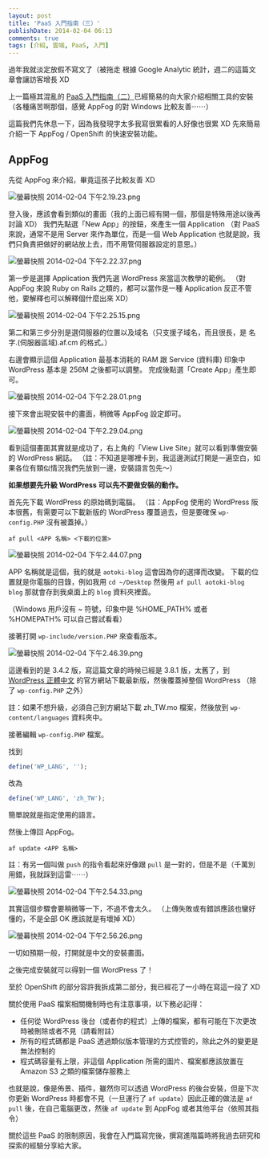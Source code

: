 ```yaml
---
layout: post
title: 'PaaS 入門指南（三）'
publishDate: 2014-02-04 06:13
comments: true
tags: [介紹, 雲端, PaaS, 入門]
---
```

過年我就淡定放假不寫文了（被拖走
根據 Google Analytic 統計，週二的這篇文章會讓訪客增長 XD

上一篇極其混亂的 [PaaS 入門指南（二）](https://blog.frost.tw/posts/2014/01/21/getting-started-paas-2)已經簡易的向大家介紹相關工具的安裝（各種痛苦啊那個，感覺 AppFog 的對 Windows 比較友善⋯⋯）

這篇我們先休息一下，因為我發現字太多我寫很累看的人好像也很累 XD
先來簡易介紹一下 AppFog / OpenShift 的快速安裝功能。

<!--more-->

## AppFog

先從 AppFog 來介紹，畢竟這孩子比較友善 XD

![螢幕快照 2014-02-04 下午2.19.23.png](https://user-image.logdown.io/user/52/blog/52/post/177923/uxy4nCYNTR6Ork7X93VC_%E8%9E%A2%E5%B9%95%E5%BF%AB%E7%85%A7%202014-02-04%20%E4%B8%8B%E5%8D%882.19.23.png)

登入後，應該會看到類似的畫面（我的上面已經有開一個，那個是特殊用途以後再討論 XD）
我們先點選「New App」的按鈕，來產生一個 Application （對 PaaS 來說，通常不是用 Server 來作為單位，而是一個 Web Application 也就是說，我們只負責把做好的網站放上去，而不用管伺服器設定的意思。）

![螢幕快照 2014-02-04 下午2.22.37.png](https://user-image.logdown.io/user/52/blog/52/post/177923/ZMzLEePeQba7TW5h70sY_%E8%9E%A2%E5%B9%95%E5%BF%AB%E7%85%A7%202014-02-04%20%E4%B8%8B%E5%8D%882.22.37.png)

第一步是選擇 Application 我們先選 WordPress 來當這次教學的範例。
（對 AppFog 來說 Ruby on Rails 之類的，都可以當作是一種 Application 反正不管他，要解釋也可以解釋個什麼出來 XD）

![螢幕快照 2014-02-04 下午2.25.15.png](https://user-image.logdown.io/user/52/blog/52/post/177923/ziKFll03QaCOqTf6CVjT_%E8%9E%A2%E5%B9%95%E5%BF%AB%E7%85%A7%202014-02-04%20%E4%B8%8B%E5%8D%882.25.15.png)

第二和第三步分別是選伺服器的位置以及域名（只支援子域名，而且很長，是 名字.(伺服器區域).af.cm 的格式。）

右邊會顯示這個 Application 最基本消耗的 RAM 跟 Service (資料庫) 印象中 WordPress 基本是 256M 之後都可以調整。
完成後點選「Create App」產生即可。

![螢幕快照 2014-02-04 下午2.28.01.png](https://user-image.logdown.io/user/52/blog/52/post/177923/6LyQ1AXRBihdwsz6VTdG_%E8%9E%A2%E5%B9%95%E5%BF%AB%E7%85%A7%202014-02-04%20%E4%B8%8B%E5%8D%882.28.01.png)

接下來會出現安裝中的畫面，稍微等 AppFog 設定即可。

![螢幕快照 2014-02-04 下午2.29.04.png](https://user-image.logdown.io/user/52/blog/52/post/177923/xKHSmUxSSuCY3Y2ZvG2L_%E8%9E%A2%E5%B9%95%E5%BF%AB%E7%85%A7%202014-02-04%20%E4%B8%8B%E5%8D%882.29.04.png)

看到這個畫面其實就是成功了，右上角的「View Live Site」就可以看到準備安裝的 WordPress 網誌。
（註：不知道是哪裡卡到，我這邊測試打開是一遍空白，如果各位有類似情況我們先放到一邊，安裝語言包先～）

**如果想要先升級 WordPress 可以先不要做安裝的動作。**

首先先下載 WordPress 的原始碼到電腦。
（註：AppFog 使用的 WordPress 阪本很舊，有需要可以下載新版的 WordPress 覆蓋過去，但是要確保 `wp-config.PHP` 沒有被蓋掉。）

```
af pull <APP 名稱> <下載的位置>
```

![螢幕快照 2014-02-04 下午2.44.07.png](https://user-image.logdown.io/user/52/blog/52/post/177923/ZGdpsEm2SV2YmLj9EiBy_%E8%9E%A2%E5%B9%95%E5%BF%AB%E7%85%A7%202014-02-04%20%E4%B8%8B%E5%8D%882.44.07.png)

APP 名稱就是這個，我的就是 `aotoki-blog` 這會因為你的選擇而改變。
下載的位置就是你電腦的目錄，例如我用 `cd ~/Desktop` 然後用 `af pull aotoki-blog blog` 那就會存到我桌面上的 `blog` 資料夾裡面。

（Windows 用戶沒有 ~ 符號，印象中是 %HOME_PATH% 或者 %HOMEPATH% 可以自己嘗試看看）

接著打開 `wp-include/version.PHP` 來查看版本。

![螢幕快照 2014-02-04 下午2.46.39.png](https://user-image.logdown.io/user/52/blog/52/post/177923/OZ6MTvW0RXehiYHpFnRW_%E8%9E%A2%E5%B9%95%E5%BF%AB%E7%85%A7%202014-02-04%20%E4%B8%8B%E5%8D%882.46.39.png)

這邊看到的是 3.4.2 版，寫這篇文章的時候已經是 3.8.1 版，太舊了，到 [WordPress 正體中文](https://tw.wordpress.org/) 的官方網站下載最新版，然後覆蓋掉整個 WordPress （除了 `wp-config.PHP` 之外）

註：如果不想升級，必須自己到方網站下載 zh_TW.mo 檔案，然後放到 `wp-content/languages` 資料夾中。

接著編輯 `wp-config.PHP` 檔案。

找到
```PHP
define('WP_LANG', '');
```

改為
```PHP
define('WP_LANG', 'zh_TW');
```

簡單說就是指定使用的語言。

然後上傳回 AppFog。

```
af update <APP 名稱>
```

註：有另一個叫做 `push` 的指令看起來好像跟 `pull` 是一對的，但是不是（千萬別用錯，我就踩到這雷⋯⋯）

![螢幕快照 2014-02-04 下午2.54.33.png](https://user-image.logdown.io/user/52/blog/52/post/177923/cJYQyDZ4RveMfNlggUBX_%E8%9E%A2%E5%B9%95%E5%BF%AB%E7%85%A7%202014-02-04%20%E4%B8%8B%E5%8D%882.54.33.png)

其實這個步驟會要稍微等一下，不過不會太久。
（上傳失敗或有錯誤應該也蠻好懂的，不是全部 OK 應該就是有壞掉 XD）

![螢幕快照 2014-02-04 下午2.56.26.png](https://user-image.logdown.io/user/52/blog/52/post/177923/pyeQ1ks9QjujDBC3s3KW_%E8%9E%A2%E5%B9%95%E5%BF%AB%E7%85%A7%202014-02-04%20%E4%B8%8B%E5%8D%882.56.26.png)

一切如預期一般，打開就是中文的安裝畫面。

之後完成安裝就可以得到一個 WordPress 了！

至於 OpenShift 的部分容許我拆成第二部分，我已經花了一小時在寫這一段了 XD

關於使用 PaaS 檔案相關機制時也有注意事項，以下務必記得：

* 任何從 WordPress 後台（或者你的程式）上傳的檔案，都有可能在下次更改時被刪除或者不見（請看附註）
* 所有的程式碼都是 PaaS 透過類似版本管理的方式控管的，除此之外的變更是無法控制的
* 程式碼容量有上限，非這個 Application 所需的圖片、檔案都應該放置在 Amazon S3 之類的檔案儲存服務上

也就是說，像是佈景、插件，雖然你可以透過 WordPress 的後台安裝，但是下次你更新 WordPress 時都會不見（一旦運行了 `af update`）因此正確的做法是 `af pull` 後，在自己電腦更改，然後 `af update` 到 AppFog 或者其他平台（依照其指令）

關於這些 PaaS 的限制原因，我會在入門篇寫完後，撰寫進階篇時將我過去研究和探索的經驗分享給大家。

